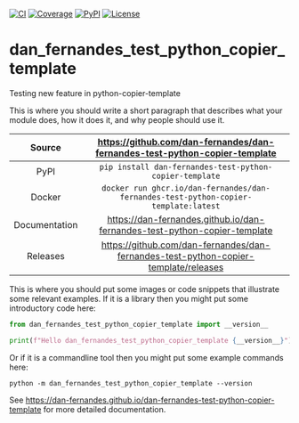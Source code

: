 [![CI](https://github.com/dan-fernandes/dan-fernandes-test-python-copier-template/actions/workflows/ci.yml/badge.svg)](https://github.com/dan-fernandes/dan-fernandes-test-python-copier-template/actions/workflows/ci.yml)
[![Coverage](https://codecov.io/gh/dan-fernandes/dan-fernandes-test-python-copier-template/branch/main/graph/badge.svg)](https://codecov.io/gh/dan-fernandes/dan-fernandes-test-python-copier-template)
[![PyPI](https://img.shields.io/pypi/v/dan-fernandes-test-python-copier-template.svg)](https://pypi.org/project/dan-fernandes-test-python-copier-template)
[![License](https://img.shields.io/badge/License-Apache%202.0-blue.svg)](https://www.apache.org/licenses/LICENSE-2.0)

# dan_fernandes_test_python_copier_template

Testing new feature in python-copier-template

This is where you should write a short paragraph that describes what your module does,
how it does it, and why people should use it.

Source          | <https://github.com/dan-fernandes/dan-fernandes-test-python-copier-template>
:---:           | :---:
PyPI            | `pip install dan-fernandes-test-python-copier-template`
Docker          | `docker run ghcr.io/dan-fernandes/dan-fernandes-test-python-copier-template:latest`
Documentation   | <https://dan-fernandes.github.io/dan-fernandes-test-python-copier-template>
Releases        | <https://github.com/dan-fernandes/dan-fernandes-test-python-copier-template/releases>

This is where you should put some images or code snippets that illustrate
some relevant examples. If it is a library then you might put some
introductory code here:

```python
from dan_fernandes_test_python_copier_template import __version__

print(f"Hello dan_fernandes_test_python_copier_template {__version__}")
```

Or if it is a commandline tool then you might put some example commands here:

```
python -m dan_fernandes_test_python_copier_template --version
```

<!-- README only content. Anything below this line won't be included in index.md -->

See https://dan-fernandes.github.io/dan-fernandes-test-python-copier-template for more detailed documentation.

